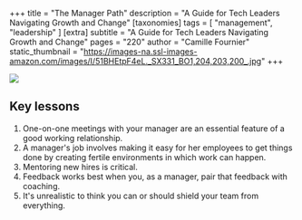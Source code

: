 +++
title = "The Manager Path"
description = "A Guide for Tech Leaders Navigating Growth and Change"
[taxonomies]
tags = [ "management", "leadership" ]
[extra]
subtitle = "A Guide for Tech Leaders Navigating Growth and Change"
pages = "220"
author = "Camille Fournier"
static_thumbnail = "https://images-na.ssl-images-amazon.com/images/I/51BHEtpF4eL._SX331_BO1,204,203,200_.jpg"
+++

<img border="0" src="https://images-na.ssl-images-amazon.com/images/I/51BHEtpF4eL._SX331_BO1,204,203,200_.jpg" >

<!-- more -->

## Key lessons

1. One-on-one meetings with your manager are an essential feature of a good working relationship.
2. A manager's job involves making it easy for her employees to get things done by creating fertile environments in
   which work can happen.
3. Mentoring new hires is critical.
4. Feedback works best when you, as a manager, pair that feedback with coaching.
5. It's unrealistic to think you can or should shield your team from everything.

